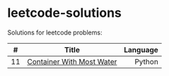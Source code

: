 # leetcode-solutions
Solutions for leetcode problems:

|#   |Title     |Language |      
|--- |:--------:| -------:|
|11  | [ Container With Most Water](https://leetcode.com/problems/container-with-most-water/)   | Python|

